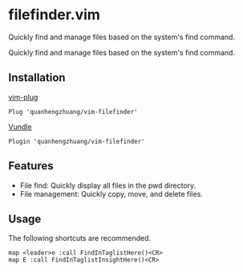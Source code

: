 # filefinder.vim

Quickly find and manage files based on the system's find command.

Quickly find and manage files based on the system's find command.

## Installation

[vim-plug](https://github.com/junegunn/vim-plug)
```vim
Plug 'quanhengzhuang/vim-filefinder'
```

[Vundle](https://github.com/VundleVim/Vundle.vim)
```vim
Plugin 'quanhengzhuang/vim-filefinder'
```

## Features

* File find: Quickly display all files in the pwd directory.
* File management: Quickly copy, move, and delete files.

## Usage

The following shortcuts are recommended.

```vim
map <leader>e :call FindInTaglistHere()<CR>
map E :call FindInTaglistInsightHere()<CR>
```
